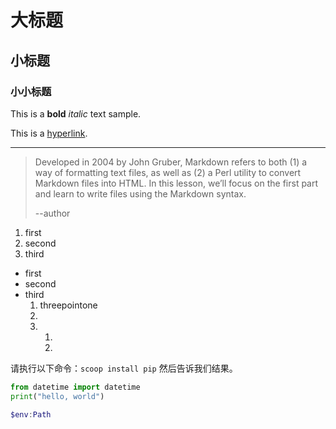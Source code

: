 # 大标题

## 小标题

### 小小标题

This is a **bold** *italic* text sample.

This is a [hyperlink](https://www.baidu.com/).

---

> Developed in 2004 by John Gruber, Markdown refers to both (1) a way of formatting text files, as well as (2) a Perl utility to convert Markdown files into HTML. In this lesson, we’ll focus on the first part and learn to write files using the Markdown syntax.
> 
> --author

1. first
2. second
3. third

- first
- second
- third
    1. threepointone
    2. 
    3. 
        1.
        2. 
         
            
请执行以下命令：`scoop install pip` 然后告诉我们结果。

```python
from datetime import datetime
print("hello, world")
```

```PowerShell
$env:Path
```
<img src="" />
